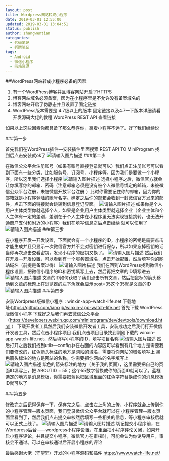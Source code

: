 ```yaml
---
layout: post
title: Wordpress网站转成小程序
date: 2019-03-01 12:55:00
updated: 2019-03-01 13:04:51
status: publish
author: zhangwentian
categories: 
  - 代码笔记
  - 折腾笔记
tags: 
  - Android
  - 微信小程序
  - 网站资源
---
```



##WordPress网站转成小程序必备的因素

 1. 有一个WordPress博客并且博客网站开启了HTTPS
 2. 博客网站域名必须备案，因为在小程序里是不允许没有备案域名的
 3. 博客网站开启了伪静态并且设置了固定链接                   
 4. WordPress版本需要是 4.7级以上的版本 固定链接以及4.7一下版本详细请看开发源码大佬的教程 WordPress REST API 查看链接

如果以上这些因素你都具备了那么恭喜你，离着小程序不远了。好了我们继续说

###第一步

首先我们在WordPress插件—安装插件里面搜索 REST API TO MiniProgram 找到后点击安装就ok了
![请输入图片描述][1]
###第二步

在微信公众平台注册账号（如果有账号直接登录就可以）我们点击注册账号可以看到下面有一些分类，比如服务号、订阅号，小程序等。因为我们是要做一个小程序，所以这里我们选择小程序
![请输入图片描述][2]
选择小程序之后，微信官方就会让你填写你的邮箱、密码（注意邮箱必须是没有被个人微信号绑定的邮箱，未被微信公众平台注册，未被微信开放平台注册 ）此时你需要记住你的邮箱，因为你的邮箱就是小程序登陆的账号名字。确定之后你的邮箱会收到一封微信官方发来的邮件，点击下面的链接就会跳转到信息登记界面。
![请输入图片描述][3]
如果你是个人用户主体类型你就选择个人，如果是企业用户主体类型就选择企业（企业主体和个人主体有一定的差别，差别在于个人主体在小程序里无法实现链接跳转，也无法开通商户支付和附近的小程序）我们在填写信息之后点击继续 就可以使用了
![请输入图片描述][4]
###第三步

在小程序开发—开发设置，下面就会有一个小程序的ID，小程序的密钥是需要点击才能生成并且只显示一次微信官方并不会对密钥进行保存，所以如果忘掉密钥的话当你再次点击查看密钥，发现小程序的密钥又换了。
![请输入图片描述][5]
然后我们在开发—开发设置，可以看到有一个服务器域名，点击开始配置，然后填写你的网站域名（前提是备案过得）
![请输入图片描述][6]
我们在回到WordPress找到微信小程序设置，把微信小程序的ID和密钥填写上去，然后再把文章的ID填写进去
![请输入图片描述][7]
文章的ID如何获取？我们点击所有文章，然后把鼠标的箭头移动到文章的标题上在浏览器的左下角就会显示post=35这个35就是文章的ID
![请输入图片描述][8]
###第四步

安装Wordpress版微信小程序：winxin-app-watch-life.net
下载地址:https://github.com/iamxjb/winxin-app-watch-life.net
首先下载 WordPress版微信小程序 下载好之后我们再去微信公众平台 （https://developers.weixin.qq.com/miniprogram/dev/devtools/download.html ）
下载开发者工具然后我们安装微信开发者工具，安装成功之后我们打开微信开发者工具，然后点击小程序项目 我们点击项目目录找到刚刚下载的 winxin-app-watch-life.net，然后填写小程序的ID，填写项目名称
![请输入图片描述][9]
然后打开之后我们找到utils—config.js在右面的内容区可以看到有几个地方是需要我们要修改的，红色箭头标注的地方是网站的域名，需要将你网站的域名填写上 黑色箭头标注的地方是网站的名称，你需要把你网站的名字填写上
![请输入图片描述][10]
紫色的箭头标注的地方（关于我的页面），这里需要把自己的页面ID填写上，把 ABOUTID = 55；这个55数字替换成你的页面ID就可以了。蓝框选定的地方是消息模板，你需要把蓝色框区域里面的红色字符替换成你的消息模板ID就可以了

###第五步

修改完之后记得保存一下，保存完之后，点击左上角的上传，小程序就会上传到你的小程序管理—版本页面，我们登录微信公众平台就可以在 小程序管理—版本页面里看到了，然后我们点击提交审核然后填写一些相关的信息，等小程序审核后就可以正式上线了。
![请输入图片描述][11]
![请输入图片描述][12]
切记提交小程序前，在Wordpress后台——wordpress小程序设置，在里面把小程序评论关闭，如果开启小程序评论，并且提交小程序，微信官方在审核时，可能会认为你诱导用户，审核会不通过。可以在审核通过后开启小程序的评论

最后感谢大佬（守望轩）开发的小程序源码和插件 https://www.watch-life.net/


  [1]: https://i.loli.net/2019/03/01/5c78bba24abf7.png
  [2]: https://i.loli.net/2019/03/01/5c78bc103aa23.png
  [3]: https://i.loli.net/2019/03/01/5c78bc33cc15b.png
  [4]: https://i.loli.net/2019/03/01/5c78bc4e5eb42.png
  [5]: https://i.loli.net/2019/03/01/5c78bc6d23eda.png
  [6]: https://i.loli.net/2019/03/01/5c78bc85a7a87.png
  [7]: https://i.loli.net/2019/03/01/5c78bc9d80931.png
  [8]: https://i.loli.net/2019/03/01/5c78bcb67383d.png
  [9]: https://i.loli.net/2019/03/01/5c78bcfe64494.png
  [10]: https://i.loli.net/2019/03/01/5c78bd162e093.png
  [11]: https://i.loli.net/2019/03/01/5c78bd3384161.png
  [12]: https://i.loli.net/2019/03/01/5c78bd430164b.png